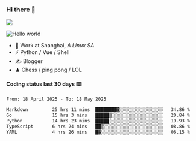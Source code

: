 ### Hi there 👋
![](https://komarev.com/ghpvc/?username=Xuhandsome)


<img src="https://github-readme-stats.vercel.app/api?username=XuHandsome&show_icons=true&theme=merko" alt="Hello world">

<br/>

- 🍻  Work at Shanghai, _A Linux SA_
- ⚡  Python / Vue / Shell
- ✍️  Blogger
- ♟  Chess / ping pong / LOL

#### Coding status last 30 days ⌨️

<!--START_SECTION:waka-->

```txt
From: 18 April 2025 - To: 18 May 2025

Markdown         25 hrs 11 mins  ████████▓░░░░░░░░░░░░░░░░   34.86 %
Go               15 hrs 3 mins   █████▒░░░░░░░░░░░░░░░░░░░   20.84 %
Python           14 hrs 23 mins  █████░░░░░░░░░░░░░░░░░░░░   19.93 %
TypeScript       6 hrs 24 mins   ██▒░░░░░░░░░░░░░░░░░░░░░░   08.86 %
YAML             4 hrs 26 mins   █▓░░░░░░░░░░░░░░░░░░░░░░░   06.15 %
```

<!--END_SECTION:waka-->
